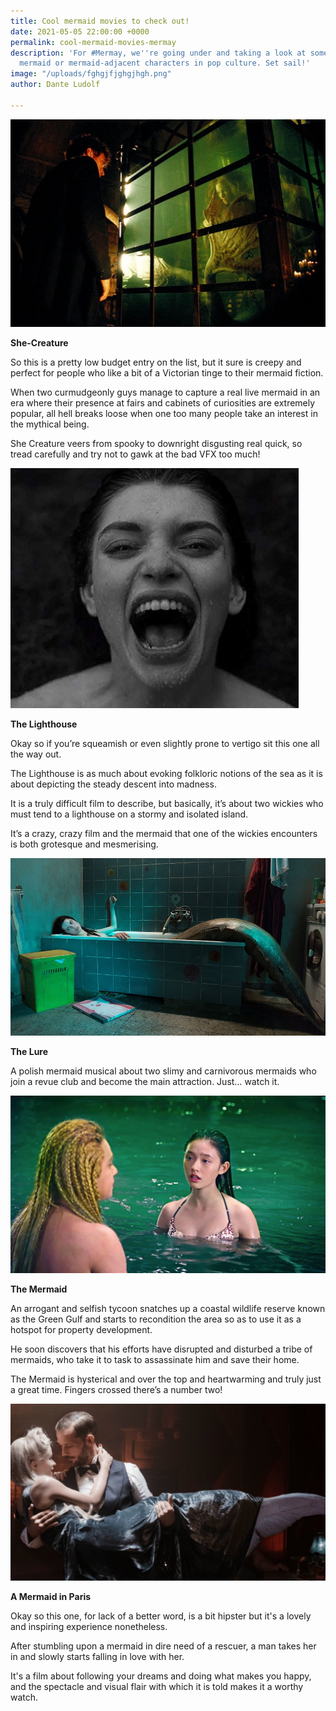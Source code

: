 ```yaml
---
title: Cool mermaid movies to check out!
date: 2021-05-05 22:00:00 +0000
permalink: cool-mermaid-movies-mermay
description: 'For #Mermay, we''re going under and taking a look at some of our favourite
  mermaid or mermaid-adjacent characters in pop culture. Set sail!'
image: "/uploads/fghgjfjghgjhgh.png"
author: Dante Ludolf

---
```

![](/uploads/41b9f0f0a466843ff5c47e6684279f57.jpeg)

**She-Creature**

So this is a pretty low budget entry on the list, but it sure is creepy and perfect for people who like a bit of a Victorian tinge to their mermaid fiction.

When two curmudgeonly guys manage to capture a real live mermaid in an era where their presence at fairs and cabinets of curiosities are extremely popular, all hell breaks loose when one too many people take an interest in the mythical being.

She Creature veers from spooky to downright disgusting real quick, so tread carefully and try not to gawk at the bad VFX too much!

![](/uploads/65b7a6b025f57e3dd24e8b8dc9e110a4.jpeg)

**The Lighthouse**

Okay so if you’re squeamish or even slightly prone to vertigo sit this one all the way out.

The Lighthouse is as much about evoking folkloric notions of the sea as it is about depicting the steady descent into madness.

It is a truly difficult film to describe, but basically, it’s about two wickies who must tend to a lighthouse on a stormy and isolated island.

It’s a crazy, crazy film and the mermaid that one of the wickies encounters is both grotesque and mesmerising.

![](/uploads/000069-26559-16196_thelure_still1_michalinaolszanska__byrobertpalka_-_h_2016.jpeg)

**The Lure**

A polish mermaid musical about two slimy and carnivorous mermaids who join a revue club and become the main attraction. Just… watch it.

![](/uploads/the-mermaid-2016-1200-1200-675-675-crop-000000.jpeg)

**The Mermaid**

An arrogant and selfish tycoon snatches up a coastal wildlife reserve known as the Green Gulf and starts to recondition the area so as to use it as a hotspot for property development.

He soon discovers that his efforts have disrupted and disturbed a tribe of mermaids, who take it to task to assassinate him and save their home.

The Mermaid is hysterical and over the top and heartwarming and truly just a great time. Fingers crossed there’s a number two!

![](/uploads/fghgjfjghgjhgh.png)

**A Mermaid in Paris** 

Okay so this one, for lack of a better word, is a bit hipster but it's a lovely and inspiring experience nonetheless. 

After stumbling upon a mermaid in dire need of a rescuer, a man takes her in and slowly starts falling in love with her. 

It's a film about following your dreams and doing what makes you happy, and the spectacle and visual flair with which it is told makes it a worthy watch.